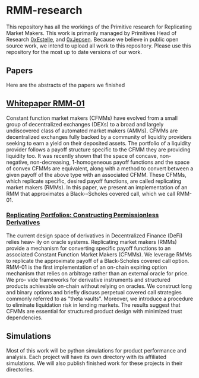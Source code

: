 # RMM-research

This repository has all the workings of the Primitive research for Replicating Market Makers. This work is primarily managed by Primitives Head of Research [0xEstelle](https://github.com/0xEstelle), and [0xJepsen](https://github.com/0xJepsen). Because we believe in public open source work, we intend to upload all work to this repository. Please use this repository for the most up to date versions of our work.

## Papers

Here are the abstracts of the papers we finished

## [Whitepaper RMM-01](/papers/Whitepaper.pdf)

Constant function market makers (CFMMs) have evolved from a small group of decentralized exchanges (DEXs) to a broad and largely undiscovered class of automated market makers (AMMs). CFMMs are decentralized exchanges fully backed by a community of liquidity providers seeking to earn a yield on their deposited assets. The portfolio of a liquidity provider follows a payoff structure specific to the CFMM they are providing liquidity too. It was recently shown that the space of concave, non-negative, non-decreasing, 1-homogeneous payoff functions and the space of convex CFMMs are equivalent, along with a method to convert between a given payoff of the above type with an associated CFMM. These CFMMs, which replicate specific, desired payoff functions, are called replicating market makers (RMMs). In this paper, we present an implementation of an RMM that approximates a Black--Scholes covered call, which we call RMM-01.

### [Replicating Portfolios: Constructing Permissionless Derivatives](/papers/ConstructingPermissionlessDerivatives.pdf)

The current design space of derivatives in Decentralized Finance (DeFi) relies heav- ily on oracle systems. Replicating market makers (RMMs) provide a mechanism for converting specific payoff functions to an associated Constant Function Market Makers (CFMMs). We leverage RMMs to replicate the approximate payoff of a Black-Scholes covered call option. RMM-01 is the first implementation of an on-chain expiring option mechanism that relies on arbitrage rather than an external oracle for price. We pro- vide frameworks for derivative instruments and structured products achievable on-chain without relying on oracles. We construct long and binary options and briefly discuss perpetual covered call strategies commonly referred to as "theta vaults". Moreover, we introduce a procedure to eliminate liquidation risk in lending markets. The results suggest that CFMMs are essential for structured product design with minimized trust dependencies.

## Simulations

Most of this work will be python simulations for product performance and analysis. Each project will have its own directory with its affiliated simulations. We will also publish finished work for these projects in their directories.
